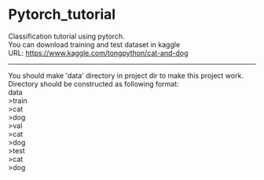# Pytorch_tutorial
Classification tutorial using pytorch.</br>
You can download training and test dataset in kaggle</br>
URL: <https://www.kaggle.com/tongpython/cat-and-dog></br>
<hr/>
You should make 'data' directory in project dir to make this project work.</br>
Directory should be constructed as following format:</br>
data</br>
  >train</br>
    >cat</br>
    >dog</br>
  >val</br>
    >cat</br>
    >dog</br>
  >test</br>
    >cat</br>
    >dog</br>
